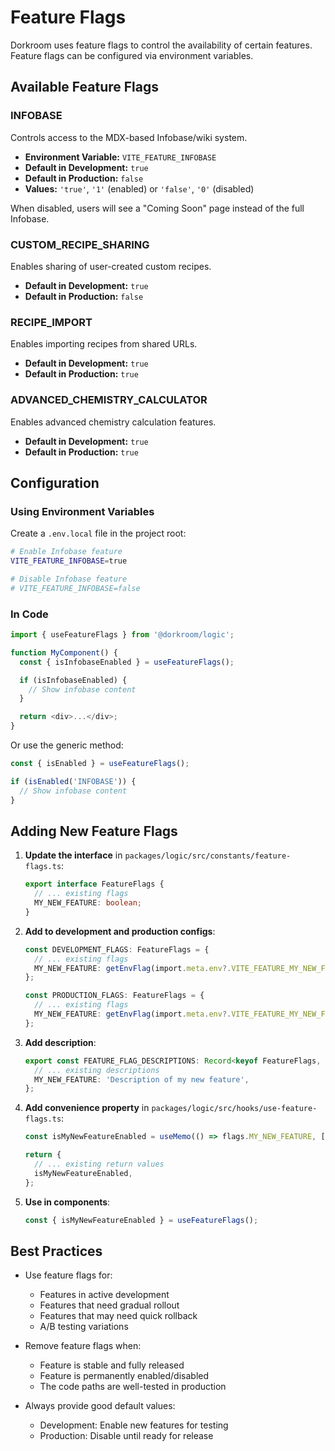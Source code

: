 # Feature Flags

Dorkroom uses feature flags to control the availability of certain features. Feature flags can be configured via environment variables.

## Available Feature Flags

### INFOBASE

Controls access to the MDX-based Infobase/wiki system.

- **Environment Variable:** `VITE_FEATURE_INFOBASE`
- **Default in Development:** `true`
- **Default in Production:** `false`
- **Values:** `'true'`, `'1'` (enabled) or `'false'`, `'0'` (disabled)

When disabled, users will see a "Coming Soon" page instead of the full Infobase.

### CUSTOM_RECIPE_SHARING

Enables sharing of user-created custom recipes.

- **Default in Development:** `true`
- **Default in Production:** `false`

### RECIPE_IMPORT

Enables importing recipes from shared URLs.

- **Default in Development:** `true`
- **Default in Production:** `true`

### ADVANCED_CHEMISTRY_CALCULATOR

Enables advanced chemistry calculation features.

- **Default in Development:** `true`
- **Default in Production:** `true`

## Configuration

### Using Environment Variables

Create a `.env.local` file in the project root:

```bash
# Enable Infobase feature
VITE_FEATURE_INFOBASE=true

# Disable Infobase feature
# VITE_FEATURE_INFOBASE=false
```

### In Code

```typescript
import { useFeatureFlags } from '@dorkroom/logic';

function MyComponent() {
  const { isInfobaseEnabled } = useFeatureFlags();

  if (isInfobaseEnabled) {
    // Show infobase content
  }

  return <div>...</div>;
}
```

Or use the generic method:

```typescript
const { isEnabled } = useFeatureFlags();

if (isEnabled('INFOBASE')) {
  // Show infobase content
}
```

## Adding New Feature Flags

1. **Update the interface** in `packages/logic/src/constants/feature-flags.ts`:

   ```typescript
   export interface FeatureFlags {
     // ... existing flags
     MY_NEW_FEATURE: boolean;
   }
   ```

2. **Add to development and production configs**:

   ```typescript
   const DEVELOPMENT_FLAGS: FeatureFlags = {
     // ... existing flags
     MY_NEW_FEATURE: getEnvFlag(import.meta.env?.VITE_FEATURE_MY_NEW_FEATURE, true),
   };

   const PRODUCTION_FLAGS: FeatureFlags = {
     // ... existing flags
     MY_NEW_FEATURE: getEnvFlag(import.meta.env?.VITE_FEATURE_MY_NEW_FEATURE, false),
   };
   ```

3. **Add description**:

   ```typescript
   export const FEATURE_FLAG_DESCRIPTIONS: Record<keyof FeatureFlags, string> = {
     // ... existing descriptions
     MY_NEW_FEATURE: 'Description of my new feature',
   };
   ```

4. **Add convenience property** in `packages/logic/src/hooks/use-feature-flags.ts`:

   ```typescript
   const isMyNewFeatureEnabled = useMemo(() => flags.MY_NEW_FEATURE, [flags.MY_NEW_FEATURE]);

   return {
     // ... existing return values
     isMyNewFeatureEnabled,
   };
   ```

5. **Use in components**:
   ```typescript
   const { isMyNewFeatureEnabled } = useFeatureFlags();
   ```

## Best Practices

- Use feature flags for:

  - Features in active development
  - Features that need gradual rollout
  - Features that may need quick rollback
  - A/B testing variations

- Remove feature flags when:

  - Feature is stable and fully released
  - Feature is permanently enabled/disabled
  - The code paths are well-tested in production

- Always provide good default values:
  - Development: Enable new features for testing
  - Production: Disable until ready for release

